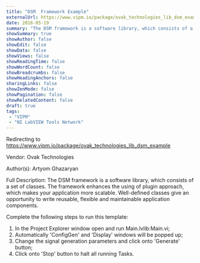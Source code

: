```yaml
---
title: "DSM  Framework Example"
externalUrl: https://www.vipm.io/package/ovak_technologies_lib_dsm_example
date: 2016-05-19
summary: "The DSM framework is a software library, which consists of a set of classes."
showSummary: true
showAuthor: false
showEdit: false
showData: false
showViews: false
showReadingTime: false
showWordCount: false
showBreadcrumbs: false
showHeadingAnchors: false
sharingLinks: false
showZenMode: false
showPagination: false
showRelatedContent: false
draft: true
tags:
 - "VIPM"
 - "NI LabVIEW Tools Network"
---
```


Redirecting to https://www.vipm.io/package/ovak_technologies_lib_dsm_example

Vendor: Ovak Technologies

Author(s): Artyom Ghazaryan
 
Full Description:
The DSM framework is a software library, which consists of a set of classes. The framework enhances the using of plugin approach, which makes your application more scalable. Well-defined classes give an opportunity to write reusable, flexible and maintainable application components.

Complete the following steps to run this template:

1. In the Project Explorer window open and run Main.lvlib:Main.vi;
2. Automatically 'ConfigGen' and 'Display' windows will be popped up;
3. Change the signal generation parameters and click onto 'Generate' button;
4. Click onto 'Stop' button to halt all running Tasks.
